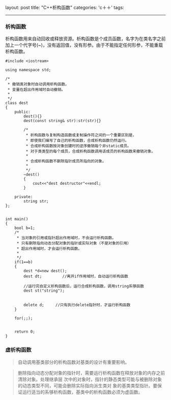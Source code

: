 layout: post
title: "C++析构函数"
categories: 'c＋＋'
tags:

---

<h3>析构函数</h3>

析构函数用来自动回收或释放资源。析构函数是个成员函数，名字为在类名字之前加上一个代字号(~)，没有返回值，没有形参。由于不能指定任何形参，不能重载析构函数。
	
	#include <iostream>

    using namespace std;

    /*
     * 撤销类对象时自动调用析构函数。
     * 变量在超出作用域时自动撤销。
     *
     */ 
    class dest
    {
        public:
            dest(){}
            dest(const string& str):str(str){}

            /*
             * 析构函数与复制构造函数或复制操作符之间的一个重要区别是，
             * 即使我们编写了自己的析构函数，合成析构函数仍然运行。
             * 合成析构函数按对象创建时的逆序撤销每个非static成员。
             * 对于类类型的每个成员，合成析构函数调用该成员的析构函数来撤销对象。
             *
             * 合成析构函数不删除指针成员所指向的对象。
             *
             */ 
            ~dest()
            {
                cout<<"dest destructor"<<endl;
            }

        private:
            string str;
    };


    int main()
    {
        bool b=1;
        /*
         * 当对象的引用或指针超出作用域时，不会运行析构函数。
         * 只有删除指向动态分配对象的指针或实际对象（不是对象的引用）
         * 超出作用域时，才会运行析构函数。
         *
         */ 
        if(1==b)
        {
            dest *d=new dest();
            dest dt;         //离开if作用域时，自动运行析构函数

            //运行完自定义析构函数后，运行合成析构函数，调用string系够函数
            dest st("string");


            delete d;     //只有执行delete指针时，才运行析构函数
        }

        for(;;); 


        return 0;
    }


<h3>虚析构函数</h3>

	
>	自动调用基类部分的析构函数对基类的设计有重要影响。
	
>	删除指向动态分配对象的指针时，需要运行析构函数在释放对象的内存之前清除对象。处理继承层
>	次中的对象时，指针的静态类型可能与被删除对象的动态类型不同，可能会删除实际指向派生类对
>	象的基类类型指针。要保证运行适当的系够析构函数，基类中的析构函数必须为虚函数。